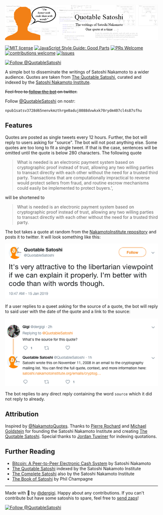 ![Quotable Satoshi. The writings of Satoshi Nakamoto - one quote at a time](assets/banner.png)

[![MIT license](http://img.shields.io/badge/license-MIT-brightgreen.svg)](http://opensource.org/licenses/MIT)
[![JavaScript Style Guide: Good Parts](https://img.shields.io/badge/code%20style-goodparts-brightgreen.svg?style=flat)](https://github.com/dwyl/goodparts "JavaScript The Good Parts")
[![PRs Welcome](https://img.shields.io/badge/PRs-welcome-brightgreen.svg)](http://makeapullrequest.com) 
[![contributions welcome](https://img.shields.io/badge/contributions-welcome-brightgreen.svg?style=flat)](https://github.com/dwyl/goodparts/issues)
[![Issues](http://img.shields.io/github/issues/dergigi/QuotableSatoshi.svg)](https://github.com/dergigi/QuotableSatoshi/issues)

[![Follow @QuotableSatoshi](https://img.shields.io/twitter/follow/QuotableSatoshi.svg?style=social&logo=twitter)](https://twitter.com/intent/follow?screen_name=QuotableSatoshi)

A simple bot to disseminate the writings of Satoshi Nakamoto to a wider audience. Quotes are taken from [The Quotable Satoshi](https://satoshi.nakamotoinstitute.org/quotes/), curated and indexed by the [Satoshi Nakamoto Institute](https://nakamotoinstitute.org/).

~~Feel free to [follow the bot](https://twitter.com/intent/follow?screen_name=QuotableSatoshi) on twitter.~~

Follow [@QuotableSatoshi](https://njump.me/npub1satsv3728d65nenvkmzthrge0aduj8088dvwkxk70rydm407cl4s87sfhu) on nostr:

```
npub1satsv3728d65nenvkmzthrge0aduj8088dvwkxk70rydm407cl4s87sfhu
```

## Features

Quotes are posted as single tweets every 12 hours. Further, the bot will reply to users asking for "source". The bot will not post anything else. Some quotes are too long to fit a single tweet. If that is the case, sentences will be omitted until the quote is below 280 characters. The following quote

> What is needed is an electronic payment system based on cryptographic proof instead of trust, allowing any two willing parties to transact directly with each other without the need for a trusted third party. Transactions that are computationally impractical to reverse would protect sellers from fraud, and routine escrow mechanisms could easily be implemented to protect buyers.',

will be shortened to

> What is needed is an electronic payment system based on cryptographic proof instead of trust, allowing any two willing parties to transact directly with each other without the need for a trusted third party.

The bot takes a quote at random from the [NakamotoInstitute repository](https://github.com/NakamotoInstitute/nakamotoinstitute.org) and posts it to twitter. It will look something like this:

![Example tweet](assets/tweet.png)

If a user replies to a queet asking for the source of a quote, the bot will reply to said user with the date of the quote and a link to the source:

![Example reply](assets/reply.png)

The bot replies to any direct reply containing the word `source` which it did not reply to already.

## Attribution

Inspired by [@NakamotoQuotes](https://twitter.com/NakamotoQuotes). Thanks to [Pierre Rochard](https://twitter.com/pierre_rochard) and [Michael Goldstein](https://twitter.com/bitstein) for founding the Satoshi Nakamoto Institute and creating [The Quotable Satoshi](https://satoshi.nakamotoinstitute.org/quotes/). Special thanks to [Jordan Tuwiner](https://www.buybitcoinworldwide.com/) for indexing quotations.

## Further Reading

* [Bitcoin: A Peer-to-Peer Electronic Cash System](https://bitcoin.org/bitcoin.pdf) by Satoshi Nakamoto
* [The Quotable Satoshi](https://satoshi.nakamotoinstitute.org/quotes/) indexed by the Satoshi Nakamoto Institute
* [The Complete Satoshi](https://satoshi.nakamotoinstitute.org/) also by the Satoshi Nakamoto Institute
* [The Book of Satoshi](https://www.bookofsatoshi.com/) by Phil Champagne

---

Made with 🧡 by [@dergigi](https://github.com/dergigi/). Happy about any contributions. If you can't contribute but have some satoshis to spare, feel free to [send zaps](https://njump.me/dergigi.com)!

[![Follow @QuotableSatoshi](https://img.shields.io/twitter/follow/QuotableSatoshi.svg?style=social&logo=twitter)](https://twitter.com/intent/follow?screen_name=QuotableSatoshi)
